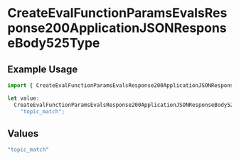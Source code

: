 # CreateEvalFunctionParamsEvalsResponse200ApplicationJSONResponseBody525Type

## Example Usage

```typescript
import { CreateEvalFunctionParamsEvalsResponse200ApplicationJSONResponseBody525Type } from "@orq-ai/node/models/operations";

let value:
  CreateEvalFunctionParamsEvalsResponse200ApplicationJSONResponseBody525Type =
    "topic_match";
```

## Values

```typescript
"topic_match"
```